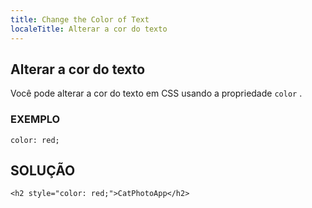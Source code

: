 ```yaml
---
title: Change the Color of Text
localeTitle: Alterar a cor do texto
---
```

## Alterar a cor do texto

Você pode alterar a cor do texto em CSS usando a propriedade `color` .

### EXEMPLO
```
color: red; 
```

## SOLUÇÃO
```
<h2 style="color: red;">CatPhotoApp</h2> 

```